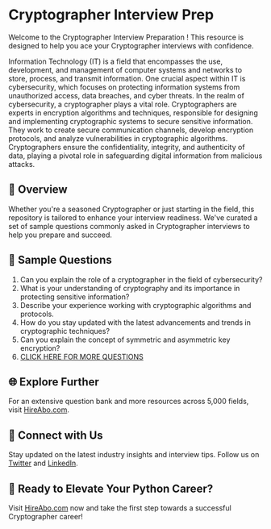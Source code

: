 # Cryptographer Interview Prep

Welcome to the Cryptographer Interview Preparation ! This resource is designed to help you ace your Cryptographer interviews with confidence.

Information Technology (IT) is a field that encompasses the use, development, and management of computer systems and networks to store, process, and transmit information. One crucial aspect within IT is cybersecurity, which focuses on protecting information systems from unauthorized access, data breaches, and cyber threats. In the realm of cybersecurity, a cryptographer plays a vital role. Cryptographers are experts in encryption algorithms and techniques, responsible for designing and implementing cryptographic systems to secure sensitive information. They work to create secure communication channels, develop encryption protocols, and analyze vulnerabilities in cryptographic algorithms. Cryptographers ensure the confidentiality, integrity, and authenticity of data, playing a pivotal role in safeguarding digital information from malicious attacks.

## 🚀 Overview

Whether you're a seasoned Cryptographer or just starting in the field, this repository is tailored to enhance your interview readiness. We've curated a set of sample questions commonly asked in Cryptographer interviews to help you prepare and succeed.

## 📝 Sample Questions

1. Can you explain the role of a cryptographer in the field of cybersecurity?
2. What is your understanding of cryptography and its importance in protecting sensitive information?
3. Describe your experience working with cryptographic algorithms and protocols.
4. How do you stay updated with the latest advancements and trends in cryptographic techniques?
5. Can you explain the concept of symmetric and asymmetric key encryption?
6. [CLICK HERE FOR MORE QUESTIONS](https://hireabo.com/job/0_2_9/Cryptographer)

## 🌐 Explore Further

For an extensive question bank and more resources across 5,000 fields, visit [HireAbo.com](https://www.hireabo.com).

## 📱 Connect with Us

Stay updated on the latest industry insights and interview tips. Follow us on [Twitter](https://twitter.com/hireabo) and [LinkedIn](https://www.linkedin.com/in/hire-abo-3609972a8/).

## 🚀 Ready to Elevate Your Python Career?

Visit [HireAbo.com](https://www.hireabo.com) now and take the first step towards a successful Cryptographer career!
